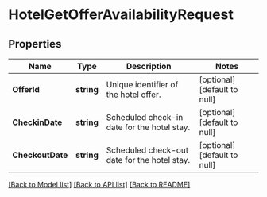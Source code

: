 # HotelGetOfferAvailabilityRequest

## Properties
Name | Type | Description | Notes
------------ | ------------- | ------------- | -------------
**OfferId** | **string** | Unique identifier of the hotel offer. | [optional] [default to null]
**CheckinDate** | **string** | Scheduled check-in date for the hotel stay. | [optional] [default to null]
**CheckoutDate** | **string** | Scheduled check-out date for the hotel stay. | [optional] [default to null]

[[Back to Model list]](../README.md#documentation-for-models) [[Back to API list]](../README.md#documentation-for-api-endpoints) [[Back to README]](../README.md)

